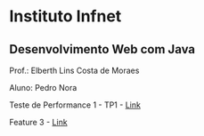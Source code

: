 # Instituto Infnet
## Desenvolvimento Web com Java
Prof.: Elberth Lins Costa de Moraes

Aluno: Pedro Nora

Teste de Performance 1 - TP1 - [Link](https://github.com/pedronora/Desenvolvimento-Web-com-Java/tree/TP1)

Feature 3 - [Link](https://github.com/pedronora/Desenvolvimento-Web-com-Java/tree/Feature-3)